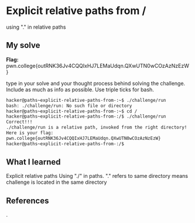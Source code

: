 # Explicit relative paths from /
using "." in relative paths
 ## My solve
**Flag:** pwn.college{outRNK36Jv4CQQIxHJ7LEMaUdqn.QXwUTN0wCOzAzNzEzW}

type in your solve and your thought process behind solving the challenge. Include as much as info as possible. Use triple ticks for bash.
```bash
hacker@paths~explicit-relative-paths-from-:~$ ./challenge/run
bash: ./challenge/run: No such file or directory
hacker@paths~explicit-relative-paths-from-:~$ cd /
hacker@paths~explicit-relative-paths-from-:/$ ./challenge/run
Correct!!!
./challenge/run is a relative path, invoked from the right directory!
Here is your flag:
pwn.college{outRNK36Jv4CQQIxHJ7LEMaUdqn.QXwUTN0wCOzAzNzEzW}
hacker@paths~explicit-relative-paths-from-:/$ 

```

## What I learned
Explicit relative paths
Using "./" in paths. "." refers to same directory
means challenge is located in the same directory


## References 
.